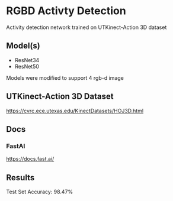 # RGBD Activty Detection

Activity detection network trained on UTKinect-Action 3D dataset

## Model(s)
- ResNet34
- ResNet50

Models were modified to support 4 rgb-d image

## UTKinect-Action 3D Dataset
https://cvrc.ece.utexas.edu/KinectDatasets/HOJ3D.html

## Docs
### FastAI
https://docs.fast.ai/

## Results
Test Set Accuracy: 98.47%
